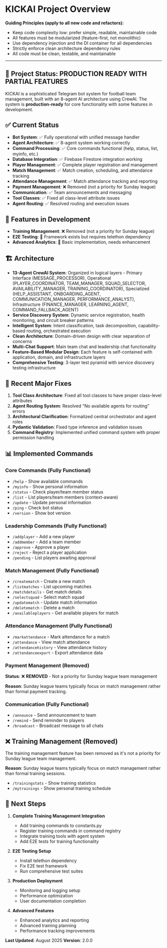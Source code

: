 # KICKAI Project Overview

**Guiding Principles (apply to all new code and refactors):**
- Keep code complexity low: prefer simple, readable, maintainable code
- All features must be modularized (feature-first, not monolithic)
- Use dependency injection and the DI container for all dependencies
- Strictly enforce clean architecture dependency rules
- All code must be clean, testable, and maintainable

---

## 🎯 **Project Status: PRODUCTION READY WITH PARTIAL FEATURES**

KICKAI is a sophisticated Telegram bot system for football team management, built with an 8-agent AI architecture using CrewAI. The system is **production-ready** for core functionality with some features in development.

## ✅ **Current Status**

- **Bot System**: ✅ Fully operational with unified message handler
- **Agent Architecture**: ✅ 8-agent system working correctly
- **Command Processing**: ✅ Core commands functional (help, status, list, myinfo, etc.)
- **Database Integration**: ✅ Firebase Firestore integration working
- **Player Management**: ✅ Complete player registration and management
- **Match Management**: ✅ Match creation, scheduling, and attendance tracking
- **Attendance Management**: ✅ Match attendance tracking and reporting
- **Payment Management**: ❌ Removed (not a priority for Sunday league)
- **Communication**: ✅ Team announcements and messaging
- **Tool Classes**: ✅ Fixed all class-level attribute issues
- **Agent Routing**: ✅ Resolved routing and execution issues

## 🚧 **Features in Development**

- **Training Management**: ❌ Removed (not a priority for Sunday league)
- **E2E Testing**: 🚧 Framework exists but requires telethon dependency
- **Advanced Analytics**: 🚧 Basic implementation, needs enhancement

## 🏗️ **Architecture**

- **13-Agent CrewAI System**: Organized in logical layers - Primary Interface (MESSAGE_PROCESSOR), Operational (PLAYER_COORDINATOR, TEAM_MANAGER, SQUAD_SELECTOR, AVAILABILITY_MANAGER, TRAINING_COORDINATOR), Specialized (HELP_ASSISTANT, ONBOARDING_AGENT, COMMUNICATION_MANAGER, PERFORMANCE_ANALYST), Infrastructure (FINANCE_MANAGER, LEARNING_AGENT, COMMAND_FALLBACK_AGENT)
- **Service Discovery System**: Dynamic service registration, health monitoring, and circuit breaker patterns
- **Intelligent System**: Intent classification, task decomposition, capability-based routing, orchestrated execution
- **Clean Architecture**: Domain-driven design with clear separation of concerns
- **Multi-Chat Support**: Main team chat and leadership chat functionality
- **Feature-Based Modular Design**: Each feature is self-contained with application, domain, and infrastructure layers
- **Comprehensive Testing**: 3-layer test pyramid with service discovery testing infrastructure

## 🔧 **Recent Major Fixes**

1. **Tool Class Architecture**: Fixed all tool classes to have proper class-level attributes
2. **Agent Routing System**: Resolved "No available agents for routing" errors
3. **Architectural Clarification**: Formalized central orchestrator and agent roles
4. **Pydantic Validation**: Fixed type inference and validation issues
5. **Command Registry**: Implemented unified command system with proper permission handling

## 📊 **Implemented Commands**

### Core Commands (Fully Functional)
- `/help` - Show available commands
- `/myinfo` - Show personal information
- `/status` - Check player/team member status
- `/list` - List players/team members (context-aware)
- `/update` - Update personal information
- `/ping` - Check bot status
- `/version` - Show bot version

### Leadership Commands (Fully Functional)
- `/addplayer` - Add a new player
- `/addmember` - Add a team member
- `/approve` - Approve a player
- `/reject` - Reject a player application
- `/pending` - List players awaiting approval

### Match Management (Fully Functional)
- `/creatematch` - Create a new match
- `/listmatches` - List upcoming matches
- `/matchdetails` - Get match details
- `/selectsquad` - Select match squad
- `/updatematch` - Update match information
- `/deletematch` - Delete a match
- `/availableplayers` - Get available players for match

### Attendance Management (Fully Functional)
- `/markattendance` - Mark attendance for a match
- `/attendance` - View match attendance
- `/attendancehistory` - View attendance history
- `/attendanceexport` - Export attendance data

### Payment Management (Removed)
**Status**: ❌ **REMOVED** - Not a priority for Sunday league team management

**Reason**: Sunday league teams typically focus on match management rather than formal payment tracking.

### Communication (Fully Functional)
- `/announce` - Send announcement to team
- `/remind` - Send reminder to players
- `/broadcast` - Broadcast message to all chats

## ❌ **Training Management (Removed)**

The training management feature has been removed as it's not a priority for Sunday league team management.

**Reason**: Sunday league teams typically focus on match management rather than formal training sessions.
- `/trainingstats` - Show training statistics
- `/mytrainings` - Show personal training schedule

## 🚀 **Next Steps**

1. **Complete Training Management Integration**
   - Add training commands to constants.py
   - Register training commands in command registry
   - Integrate training tools with agent system
   - Add E2E tests for training functionality

2. **E2E Testing Setup**
   - Install telethon dependency
   - Fix E2E test framework
   - Run comprehensive test suites

3. **Production Deployment**
   - Monitoring and logging setup
   - Performance optimization
   - User documentation completion

4. **Advanced Features**
   - Enhanced analytics and reporting
   - Advanced training planning
   - Performance tracking improvements

**Last Updated**: August 2025
**Version**: 2.0.0